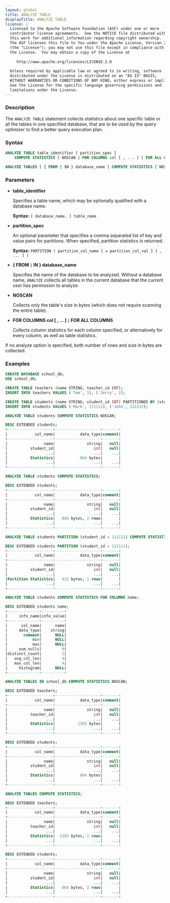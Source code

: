 ```yaml
---
layout: global
title: ANALYZE TABLE
displayTitle: ANALYZE TABLE
license: |
  Licensed to the Apache Software Foundation (ASF) under one or more
  contributor license agreements.  See the NOTICE file distributed with
  this work for additional information regarding copyright ownership.
  The ASF licenses this file to You under the Apache License, Version 2.0
  (the "License"); you may not use this file except in compliance with
  the License.  You may obtain a copy of the License at
 
     http://www.apache.org/licenses/LICENSE-2.0
 
  Unless required by applicable law or agreed to in writing, software
  distributed under the License is distributed on an "AS IS" BASIS,
  WITHOUT WARRANTIES OR CONDITIONS OF ANY KIND, either express or implied.
  See the License for the specific language governing permissions and
  limitations under the License.
---
```


### Description

The `ANALYZE TABLE` statement collects statistics about one specific table or all the tables in one specified database,
that are to be used by the query optimizer to find a better query execution plan.

### Syntax

```sql
ANALYZE TABLE table_identifier [ partition_spec ]
    COMPUTE STATISTICS [ NOSCAN | FOR COLUMNS col [ , ... ] | FOR ALL COLUMNS ]
```

```sql
ANALYZE TABLES [ { FROM | IN } database_name ] COMPUTE STATISTICS [ NOSCAN ]
```

### Parameters

* **table_identifier**

    Specifies a table name, which may be optionally qualified with a database name.

    **Syntax:** `[ database_name. ] table_name`

* **partition_spec**

    An optional parameter that specifies a comma separated list of key and value pairs
    for partitions. When specified, partition statistics is returned.

    **Syntax:** `PARTITION ( partition_col_name [ = partition_col_val ] [ , ... ] )`

* **{ FROM `|` IN } database_name**

  Specifies the name of the database to be analyzed. Without a database name, `ANALYZE` collects all tables in the current database that the current user has permission to analyze.

* **NOSCAN**

  Collects only the table's size in bytes (which does not require scanning the entire table).

* **FOR COLUMNS col [ , ... ] `|` FOR ALL COLUMNS**

  Collects column statistics for each column specified, or alternatively for every column, as well as table statistics.

If no analyze option is specified, both number of rows and size in bytes are collected.

### Examples

```sql
CREATE DATABASE school_db;
USE school_db;

CREATE TABLE teachers (name STRING, teacher_id INT);
INSERT INTO teachers VALUES ('Tom', 1), ('Jerry', 2);

CREATE TABLE students (name STRING, student_id INT) PARTITIONED BY (student_id);
INSERT INTO students VALUES ('Mark', 111111), ('John', 222222);

ANALYZE TABLE students COMPUTE STATISTICS NOSCAN;

DESC EXTENDED students;
+--------------------+--------------------+-------+
|            col_name|           data_type|comment|
+--------------------+--------------------+-------+
|                name|              string|   null|
|          student_id|                 int|   null|
|                 ...|                 ...|    ...|
|          Statistics|           864 bytes|       |
|                 ...|                 ...|    ...|
+--------------------+--------------------+-------+

ANALYZE TABLE students COMPUTE STATISTICS;

DESC EXTENDED students;
+--------------------+--------------------+-------+
|            col_name|           data_type|comment|
+--------------------+--------------------+-------+
|                name|              string|   null|
|          student_id|                 int|   null|
|                 ...|                 ...|    ...|
|          Statistics|   864 bytes, 2 rows|       |
|                 ...|                 ...|    ...|
+--------------------+--------------------+-------+

ANALYZE TABLE students PARTITION (student_id = 111111) COMPUTE STATISTICS;

DESC EXTENDED students PARTITION (student_id = 111111);
+--------------------+--------------------+-------+
|            col_name|           data_type|comment|
+--------------------+--------------------+-------+
|                name|              string|   null|
|          student_id|                 int|   null|
|                 ...|                 ...|    ...|
|Partition Statistics|   432 bytes, 1 rows|       |
|                 ...|                 ...|    ...|
+--------------------+--------------------+-------+

ANALYZE TABLE students COMPUTE STATISTICS FOR COLUMNS name;

DESC EXTENDED students name;
+--------------+----------+
|     info_name|info_value|
+--------------+----------+
|      col_name|      name|
|     data_type|    string|
|       comment|      NULL|
|           min|      NULL|
|           max|      NULL|
|     num_nulls|         0|
|distinct_count|         2|
|   avg_col_len|         4|
|   max_col_len|         4|
|     histogram|      NULL|
+--------------+----------+

ANALYZE TABLES IN school_db COMPUTE STATISTICS NOSCAN;

DESC EXTENDED teachers;
+--------------------+--------------------+-------+
|            col_name|           data_type|comment|
+--------------------+--------------------+-------+
|                name|              string|   null|
|          teacher_id|                 int|   null|
|                 ...|                 ...|    ...|
|          Statistics|          1382 bytes|       |
|                 ...|                 ...|    ...|
+--------------------+--------------------+-------+

DESC EXTENDED students;
+--------------------+--------------------+-------+
|            col_name|           data_type|comment|
+--------------------+--------------------+-------+
|                name|              string|   null|
|          student_id|                 int|   null|
|                 ...|                 ...|    ...|
|          Statistics|           864 bytes|       |
|                 ...|                 ...|    ...|
+--------------------+--------------------+-------+

ANALYZE TABLES COMPUTE STATISTICS;

DESC EXTENDED teachers;
+--------------------+--------------------+-------+
|            col_name|           data_type|comment|
+--------------------+--------------------+-------+
|                name|              string|   null|
|          teacher_id|                 int|   null|
|                 ...|                 ...|    ...|
|          Statistics|  1382 bytes, 2 rows|       |
|                 ...|                 ...|    ...|
+--------------------+--------------------+-------+

DESC EXTENDED students;
+--------------------+--------------------+-------+
|            col_name|           data_type|comment|
+--------------------+--------------------+-------+
|                name|              string|   null|
|          student_id|                 int|   null|
|                 ...|                 ...|    ...|
|          Statistics|   864 bytes, 2 rows|       |
|                 ...|                 ...|    ...|
+--------------------+--------------------+-------+
```
